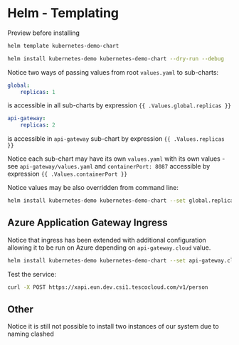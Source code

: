 # Helm - Templating

Preview before installing
```bash
helm template kubernetes-demo-chart
```
```bash
helm install kubernetes-demo kubernetes-demo-chart --dry-run --debug 
```

Notice two ways of passing values from root `values.yaml` to sub-charts:
```yaml
global:
    replicas: 1
```

is accessible in all sub-charts by expression `{{ .Values.global.replicas }}`
```yaml
api-gateway:
    replicas: 2
```

is accessible in `api-gateway` sub-chart by expression `{{ .Values.replicas }}`

Notice each sub-chart may have its own `values.yaml` with its own values - see `api-gateway/values.yaml`
and `containerPort: 8087` accessible by expression `{{ .Values.containerPort }}`

Notice values may be also overridden from command line:
```bash
helm install kubernetes-demo kubernetes-demo-chart --set global.replicas=2
```

## Azure Application Gateway Ingress

Notice that ingress has been extended with additional configuration allowing it to be run on Azure depending on `api-gateway.cloud` value.
```bash
helm install kubernetes-demo kubernetes-demo-chart --set api-gateway.cloud=true
```

Test the service:
```bash
curl -X POST https://xapi.eun.dev.csi1.tescocloud.com/v1/person
```

## Other

Notice it is still not possible to install two instances of our system due to naming clashed
